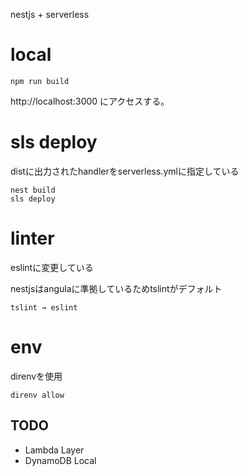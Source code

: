 nestjs + serverless

# local

```
npm run build
```

http://localhost:3000 にアクセスする。

# sls deploy

distに出力されたhandlerをserverless.ymlに指定している

```
nest build
sls deploy
```

# linter

eslintに変更している

nestjsはangulaに準拠しているためtslintがデフォルト

`
tslint → eslint
`

# env

direnvを使用

```
direnv allow
```

## TODO 

- Lambda Layer
- DynamoDB Local
